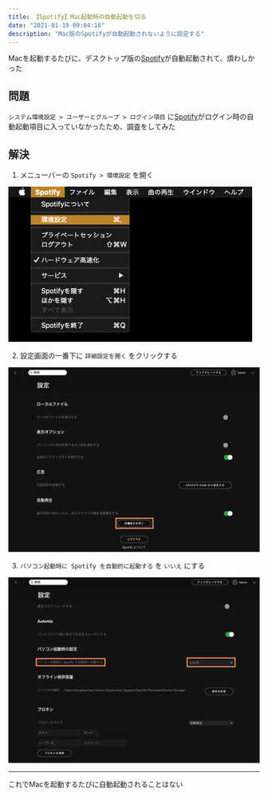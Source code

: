 ```yaml
---
title: 【Spotify】Mac起動時の自動起動を切る
date: "2021-01-19 09:04:16"
description: "Mac版のSpotifyが自動起動されないように設定する"
---
```


Macを起動するたびに、デスクトップ版の[Spotify](https://www.spotify.com/jp/)が自動起動されて、煩わしかった

## 問題

`システム環境設定 > ユーザーとグループ > ログイン項目` に[Spotify](https://www.spotify.com/jp/)がログイン時の自動起動項目に入っていなかったため、調査をしてみた

## 解決

1. メニューバーの `Spotify > 環境設定` を開く

![Spotify 環境設定](./spotify-preference.png)

2. 設定画面の一番下に `詳細設定を開く` をクリックする

![詳細設定を開く](./preference-window.png)

3. `パソコン起動時に Spotify を自動的に起動する` を `いいえ` にする

![自動起動を切る](./autolaunch-off.png)

---

これでMacを起動するたびに自動起動されることはない
